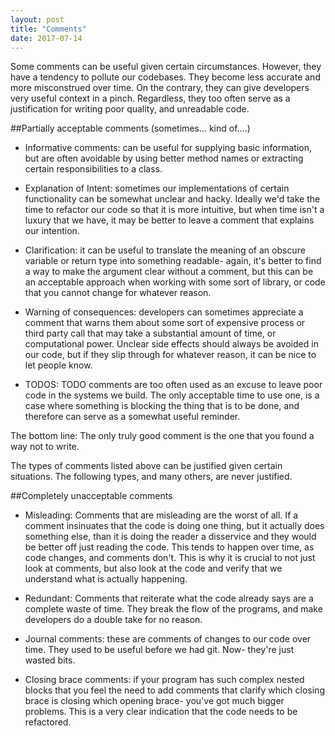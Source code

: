 ```yaml
---
layout: post
title: "Comments"
date: 2017-07-14
---
```


Some comments can be useful given certain circumstances. However, they have a tendency
to pollute our codebases. They become less accurate and more misconstrued over time.
On the contrary, they can give developers very useful context in a pinch. Regardless,
they too often serve as a justification for writing poor quality, and unreadable code.

##Partially acceptable comments (sometimes... kind of....)

- Informative comments: can be useful for supplying basic information, but are often avoidable
by using better method names or extracting certain responsibilities to a class.

- Explanation of Intent: sometimes our implementations of certain functionality can be
somewhat unclear and hacky. Ideally we'd take the time to refactor our code so that
it is more intuitive, but when time isn't a luxury that we have, it may be better to
leave a comment that explains our intention.

- Clarification: it can be useful to translate the meaning of an obscure variable or
return type into something readable- again, it's better to find a way to make the
argument clear without a comment, but this can be an acceptable approach when working
with some sort of library, or code that you cannot change for whatever reason.

- Warning of consequences: developers can sometimes appreciate a  comment that warns them
about some sort of expensive process or third party call that may take a substantial amount
of time, or computational power. Unclear side effects should always be avoided in our
code, but if they slip through for whatever reason, it can be nice to let people know.

- TODOS: TODO comments are too often used as an excuse to leave poor code in the systems
we build. The only acceptable time to use one, is a case where something is blocking
the thing that is to be done, and therefore can serve as a somewhat useful reminder.

The bottom line: The only truly good comment is the one that you found a way not to write.

The types of comments listed above can be justified given certain situations. The
following types, and many others, are never justified.

##Completely unacceptable comments

- Misleading: Comments that are misleading are the worst of all. If a comment insinuates
that the code is doing one thing, but it actually does something else, than it is
doing the reader a disservice and they would be better off just reading the code. This
tends to happen over time, as code changes, and comments don't. This is why it is crucial
to not just look at comments, but also look at the code and verify that we understand
what is actually happening.

- Redundant: Comments that reiterate what the code already says are a complete waste of
time. They break the flow of the programs, and make developers do a double take for
no reason.

- Journal comments: these are comments of changes to our code over time. They used to
be useful before we had git. Now- they're just wasted bits.

- Closing brace comments: if your program has such complex nested blocks that you feel
the need to add comments that clarify which closing brace is closing which opening brace-
you've got much bigger problems. This is a very clear indication that the code needs
to be refactored.
